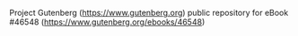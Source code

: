 Project Gutenberg (https://www.gutenberg.org) public repository for eBook #46548 (https://www.gutenberg.org/ebooks/46548)
